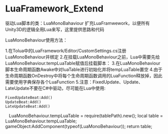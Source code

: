# LuaFramework_Extend
驱动Lua脚本的类：LuaMonoBahaviour
扩充LuaFramwework，以便所有Unity3D的逻辑全用Lua来写，这里提供思路和代码

LuaMonoBehaviour使用方法：

1.在Tolua中的LuaFramework/Editor/CustomSettings.cs注册LuaMonoBehaviour并绑定
2.在挂载LuaMonoBehaviour之前，Lua中需要先给LuaMonoBehaviour.tempLuaTable赋值后挂载脚本：
3.在LuaMonoBehaviour脚本生命周期函数Awake中对luaTable进行初始化并将tempLuaTable置空
4.由于生命周期函数OnDestroy中将每个生命周期函数调用的LuaFunction释放掉，因此需要使用字典保存各个LuaFunction
5.注意：FixedUpdate、Update、LateUpdate不要在C#中驱动，尽可能在Lua中使用:

    FixedUpdateBeat:Add()
    UpdateBeat:Add()
    LateUpdateBeat:Add()

    LuaMonoBehaviour.tempLuaTable = require(tablePath).new();
    local table = LuaMonoBehaviour.tempLuaTable;
    gameObject:AddComponent(typeof(LuaMonoBehaviour));
    return table;
